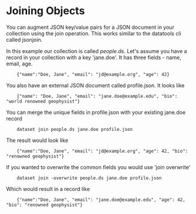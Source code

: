 Joining Objects
===============

You can augment JSON key/value pairs for a JSON document in your
collection using the join operation. This works similar to the datatools
cli called jsonjoin.

In this example our collection is called *people.ds*. Let\'s assume you
have a record in your collection with a key \'jane.doe\'. It has three
fields - name, email, age.

``` {.json}
    {"name":"Doe, Jane", "email": "jd@example.org", "age": 42}
```

You also have an external JSON document called profile.json. It looks
like

``` {.json}
    {"name": "Doe, Jane", "email": "jane.doe@example.edu", "bio": "world renowned geophysist"}
```

You can merge the unique fields in profile.json with your existing
jane.doe record

``` {.shell}
    dataset join people.ds jane.doe profile.json
```

The result would look like

``` {.json}
    {"name":"Doe, Jane", "email": "jd@example.org", "age": 42, "bio": "renowned geophysist"}
```

If you wanted to overwrite the common fields you would use \'join
overwrite\'

``` {.shell}
    dataset join -overwrite people.ds jane.doe profile.json
```

Which would result in a record like

``` {.json}
    {"name":"Doe, Jane", "email": "jane.doe@example.edu", "age": 42, "bio": "renowned geophysist"}
```
